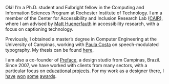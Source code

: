 Olá! I’m a Ph.D. student and Fulbright fellow in the Computing and Information Sciences Program at Rochester Institute of Technology. I am a member of the Center for Accessibility and Inclusion Research Lab ([CAIR](https://cair.rit.edu/)), where I am advised by [Matt Huenerfauth](https://huenerfauth.ist.rit.edu/) in accessibility research, with a focus on captioning technology.

Previously, I obtained a master’s degree in Computer Engineering at the University of Campinas, working with [Paula Costa](https://pdpcosta.github.io/) on speech-modulated typography. My thesis can be found [here](https://repositorio.unicamp.br/acervo/detalhe/1241950).

I am also a co-founder of [Preface](https://www.preface.com.br/), a design studio from Campinas, Brazil. Since 2007, we have worked with clients from many sectors, with a particular focus on [educational projects](https://www.olimpiadadedehistoria.com.br/). For my work as a designer there, I [have](https://www.instagram.com/p/CIna2X1BXNQ/) [won](https://www.instagram.com/p/B5Jl5pqBIrw/) [some](https://www.instagram.com/p/B2evRG2nWc6/) [awards](https://www.instagram.com/p/BqgLcmRFi1Z/).
